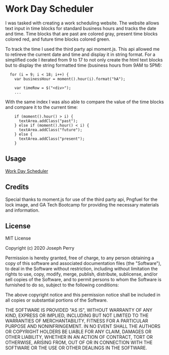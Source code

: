 # Work Day Scheduler

I was tasked with creating a work scheduling website. The website allows text input in time blocks for standard business hours and tracks the date and time. Time blocks that are past are colored gray, present time blocks colored red, and future time blocks colored green. 

To track the time I used the third party api moment.js. This api allowed me to retireve the current date and time and display it in string format. For a simplified code I iterated from 9 to 17 to not only create the html text blocks but to display the string formatted time (business hours from 9AM to 5PM):

```
  for (i = 9; i < 18; i++) {
    var businessHour = moment().hour(i).format("hA");

    var timeRow = $("<div>");
    ...
```

With the same index I was also able to compare the value of the time blocks and compare it to the current time:

```
    if (moment().hour() > i) {
      textArea.addClass("past");
    } else if (moment().hour() < i) {
      textArea.addClass("future");
    } else {
      textArea.addClass("present");
    }
```

## Usage
[Work Day Scheduler](https://dgtlctzn.github.io/work-day-scheduler/)

## Credits
Special thanks to moment.js for use of the third party api, Pngfuel for the lock image, and GA Tech Bootcamp for providing the necessary materials and information.

## License
MIT License

Copyright (c) 2020 Joseph Perry

Permission is hereby granted, free of charge, to any person obtaining a copy
of this software and associated documentation files (the "Software"), to deal
in the Software without restriction, including without limitation the rights
to use, copy, modify, merge, publish, distribute, sublicense, and/or sell
copies of the Software, and to permit persons to whom the Software is
furnished to do so, subject to the following conditions:

The above copyright notice and this permission notice shall be included in all
copies or substantial portions of the Software.

THE SOFTWARE IS PROVIDED "AS IS", WITHOUT WARRANTY OF ANY KIND, EXPRESS OR
IMPLIED, INCLUDING BUT NOT LIMITED TO THE WARRANTIES OF MERCHANTABILITY,
FITNESS FOR A PARTICULAR PURPOSE AND NONINFRINGEMENT. IN NO EVENT SHALL THE
AUTHORS OR COPYRIGHT HOLDERS BE LIABLE FOR ANY CLAIM, DAMAGES OR OTHER
LIABILITY, WHETHER IN AN ACTION OF CONTRACT, TORT OR OTHERWISE, ARISING FROM,
OUT OF OR IN CONNECTION WITH THE SOFTWARE OR THE USE OR OTHER DEALINGS IN THE
SOFTWARE. 

